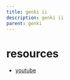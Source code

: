 ```yaml
---
title: genki ii
description: genki ii
parent: genki
---
```

# resources
- [youtube](https://www.youtube.com/playlist?list=PLA_RcUI8km1P8bJzp3_TMMv1jhL3BcKQk)